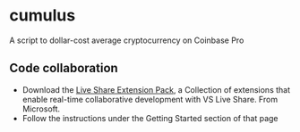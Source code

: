 # cumulus

A script to dollar-cost average cryptocurrency on Coinbase Pro

## Code collaboration

- Download the [Live Share Extension Pack](https://marketplace.visualstudio.com/items?itemName=MS-vsliveshare.vsliveshare-pack), a Collection of extensions that enable real-time collaborative development with VS Live Share. From Microsoft.
- Follow the instructions under the Getting Started section of that page

